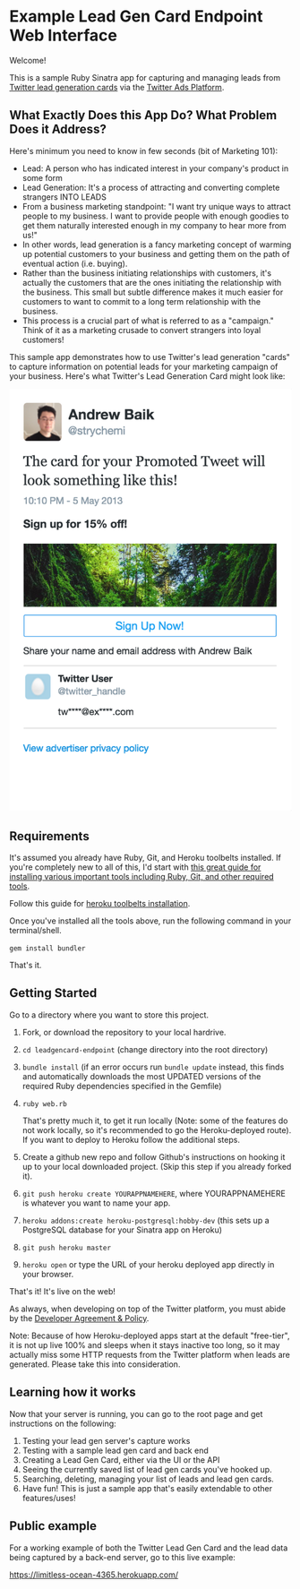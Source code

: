 Example Lead Gen Card Endpoint Web Interface
============================================

Welcome!

This is a sample Ruby Sinatra app for capturing and managing leads from [Twitter lead generation cards](https://business.twitter.com/en/help/campaign-editing-and-optimization/optimizing-for-leads-campaigns.html) via the [Twitter Ads Platform](https://ads.twitter.com).


What Exactly Does this App Do? What Problem Does it Address?
------------------------------------------------------------

Here's minimum you need to know in few seconds (bit of Marketing 101):

 - Lead: A person who has indicated interest in your company's product in some form
 - Lead Generation: It's a process of attracting and converting complete strangers INTO LEADS
 - From a business marketing standpoint: "I want try unique ways to attract people to my business. I want to provide people with enough goodies to get them naturally interested enough in my company to hear more from us!"
 - In other words, lead generation is a fancy marketing concept of warming up potential customers to your business and getting them on the path of eventual action (i.e. buying).
 - Rather than the business initiating relationships with customers, it's actually the customers that are the ones initiating the relationship with the business. This small but subtle difference makes it much easier for customers to want to commit to a long term relationship with the business.
 - This process is a crucial part of what is referred to as a "campaign." Think of it as a marketing crusade to convert strangers into loyal customers!

This sample app demonstrates how to use Twitter's lead generation "cards" to capture information on potential leads for your marketing campaign of your business. Here's what Twitter's Lead Generation Card might look like:

![lead gen card](https://github.com/strychemi/leadgencard-endpoint/raw/master/public/leadgencard.png)

Requirements
------------

It's assumed you already have Ruby, Git, and Heroku toolbelts installed.
If you're completely new to all of this, I'd start with [this great guide for installing various important tools including Ruby, Git, and other required tools](https://www.moncefbelyamani.com/how-to-install-xcode-homebrew-git-rvm-ruby-on-mac/).

Follow this guide for [heroku toolbelts installation](https://toolbelt.heroku.com/).

Once you've installed all the tools above, run the following command in your terminal/shell.

`gem install bundler`

That's it.

Getting Started
---------------

Go to a directory where you want to store this project.

1. Fork, or download the repository to your local hardrive.

2. `cd leadgencard-endpoint` (change directory into the root directory)

3. `bundle install` (if an error occurs run `bundle update` instead, this finds and automatically downloads the most UPDATED versions of the required Ruby dependencies specified in the Gemfile)

4. `ruby web.rb`

	That's pretty much it, to get it run locally (Note: some of the features do not work locally, so it's recommended to go the Heroku-deployed route). If you want to deploy to Heroku follow the additional steps.

5. Create a github new repo and follow Github's instructions on hooking it up to your local downloaded project. (Skip this step if you already forked it).

6. `git push heroku create YOURAPPNAMEHERE`, where YOURAPPNAMEHERE is whatever you want to name your app.

7. `heroku addons:create heroku-postgresql:hobby-dev` (this sets up a PostgreSQL database for your Sinatra app on Heroku)

8. `git push heroku master`

9. `heroku open` or type the URL of your heroku deployed app directly in your browser.

That's it! It's live on the web!

As always, when developing on top of the Twitter platform, you must abide by the [Developer Agreement & Policy](https://dev.twitter.com/overview/terms/agreement-and-policy).

Note: Because of how Heroku-deployed apps start at the default "free-tier", it is not up live 100% and sleeps when it stays inactive too long, so it may actually miss some HTTP requests from the Twitter platform when leads are generated. Please take this into consideration.

Learning how it works
---------------------

Now that your server is running, you can go to the root page and get instructions on the following:

1. Testing your lead gen server's capture works
2. Testing with a sample lead gen card and back end
3. Creating a Lead Gen Card, either via the UI or the API
4. Seeing the currently saved list of lead gen cards you've hooked up.
5. Searching, deleting, managing your list of leads and lead gen cards.
6. Have fun! This is just a sample app that's easily extendable to other features/uses!

Public example
---------------

For a working example of both the Twitter Lead Gen Card and the lead data being captured
by a back-end server, go to this live example:

https://limitless-ocean-4365.herokuapp.com/
